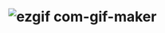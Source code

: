 # ![ezgif com-gif-maker](https://user-images.githubusercontent.com/79249157/141754636-d6d17ebd-2f89-4e50-9add-26adc3cb9ee8.gif)
